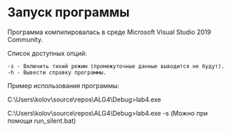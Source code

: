 # Запуск программы

Программа компилировалась в среде Microsoft Visual Studio 2019 Community.

Список доступных опций:

	-s - Включить тихий режим (промежуточные данные выводится не будут).
	-h - Вывести справку программы.
	
Пример использования программы:

C:\Users\kolov\source\repos\ALG4\Debug>lab4.exe

C:\Users\kolov\source\repos\ALG4\Debug>lab4.exe -s (Можно при помощи run_silent.bat)
